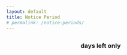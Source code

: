 ```yaml
---
layout: default
title: Notice Period
# permalink: /notice-periods/
---
```


<style type="text/css" media="screen">
  .container {
    margin: 30px auto;
    max-width: 600px;
    text-align: center;
  }

  #countdown {
    font-size: 200px;
    cursor: pointer;
    transition: transform 0.3s ease-in-out, box-shadow 0.3s ease-in-out;
    position: relative;
    opacity: 0;
    transform: translateY(-100vh);
    animation: dropIn 1s ease-out forwards;
  }

  /* Drop-in animation */
  @keyframes dropIn {
    0% { transform: translateY(-100vh); opacity: 0; }
    100% { transform: translateY(0); opacity: 1; }
  }

  /* Hover effect */
  #countdown:hover {
    text-shadow: 0px 0px 20px #000000;
    transform: scale(1.2);
    transition: 0.3s ease-in-out;
  }
</style>

<div class="container">
  <div id="countdown"></div>
  <h3>days left only</h3>
</div>

<script>
  function calculateDaysLeft() {
    const lastWorkingDay = new Date("July 22, 2025");
    const today = new Date();
    const timeDiff = lastWorkingDay - today;
    const daysLeft = Math.ceil(timeDiff / (1000 * 60 * 60 * 24));
    return daysLeft;
  }

  document.addEventListener("DOMContentLoaded", () => {
    const countdownElement = document.getElementById("countdown");
    countdownElement.textContent = calculateDaysLeft();
  });
</script>

